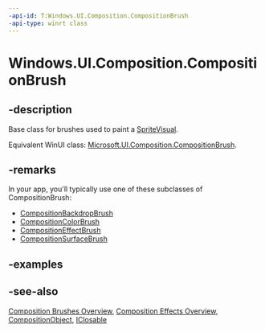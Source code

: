 ```yaml
---
-api-id: T:Windows.UI.Composition.CompositionBrush
-api-type: winrt class
---
```


<!-- Class syntax.
public class CompositionBrush : Windows.UI.Composition.CompositionObject, Windows.UI.Composition.ICompositionBrush
-->

# Windows.UI.Composition.CompositionBrush

## -description
Base class for brushes used to paint a [SpriteVisual](spritevisual.md).

Equivalent WinUI class: [Microsoft.UI.Composition.CompositionBrush](/windows/winui/api/microsoft.ui.composition.compositionbrush).

## -remarks

In your app, you'll typically use one of these subclasses of CompositionBrush:

+ [CompositionBackdropBrush](compositionbackdropbrush.md)
+ [CompositionColorBrush](compositioncolorbrush.md)
+ [CompositionEffectBrush](compositioneffectbrush.md)
+ [CompositionSurfaceBrush](compositionsurfacebrush.md)

## -examples

## -see-also
[Composition Brushes Overview](/windows/uwp/graphics/composition-brushes), [Composition Effects Overview](/windows/uwp/composition/composition-effects), [CompositionObject](compositionobject.md), [IClosable](../windows.foundation/iclosable.md)
